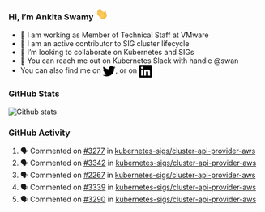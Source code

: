### Hi, I’m Ankita Swamy <img src="svg/wave.gif" width="25px"> 

- 💼 I am working as Member of Technical Staff at VMware
- 👀 I am an active contributor to SIG cluster lifecycle 
- 💞️ I’m looking to collaborate on Kubernetes and SIGs
- 💬 You can reach me out on Kubernetes Slack with handle @swan
- You can also find me on <a href="https://twitter.com/SwamyAnkita" target="blank"><img align="center" src="https://raw.githubusercontent.com/Ankitasw/Ankitasw/master/svg/twitter.svg" alt="Ankitasw" height="25" width="25" color="#1DA1f2" /></a>, or on <a href="https://www.linkedin.com/in/Ankitaswamy/" target="blank"><img align="center" src="https://raw.githubusercontent.com/Ankitasw/Ankitasw/master/svg/linkedin.svg" alt="Ankitasw" height="25" width="25" /></a>

### GitHub Stats
![Github stats](https://github-readme-stats.vercel.app/api?username=Ankitasw&count_private=true&show_icons=true&theme=tokyonight)

### GitHub Activity 
<!--START_SECTION:activity-->
1. 🗣 Commented on [#3277](https://github.com/kubernetes-sigs/cluster-api-provider-aws/issues/3277) in [kubernetes-sigs/cluster-api-provider-aws](https://github.com/kubernetes-sigs/cluster-api-provider-aws)
2. 🗣 Commented on [#3342](https://github.com/kubernetes-sigs/cluster-api-provider-aws/issues/3342) in [kubernetes-sigs/cluster-api-provider-aws](https://github.com/kubernetes-sigs/cluster-api-provider-aws)
3. 🗣 Commented on [#2267](https://github.com/kubernetes-sigs/cluster-api-provider-aws/issues/2267) in [kubernetes-sigs/cluster-api-provider-aws](https://github.com/kubernetes-sigs/cluster-api-provider-aws)
4. 🗣 Commented on [#3339](https://github.com/kubernetes-sigs/cluster-api-provider-aws/issues/3339) in [kubernetes-sigs/cluster-api-provider-aws](https://github.com/kubernetes-sigs/cluster-api-provider-aws)
5. 🗣 Commented on [#3290](https://github.com/kubernetes-sigs/cluster-api-provider-aws/issues/3290) in [kubernetes-sigs/cluster-api-provider-aws](https://github.com/kubernetes-sigs/cluster-api-provider-aws)
<!--END_SECTION:activity-->

